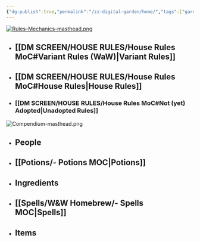 ```yaml
---
{"dg-publish":true,"permalink":"/zz-digital-garden/home/","tags":["gardenEntry"]}
---
```


[![Rules-Mechanics-masthead.png](/img/user/zz%20DIGITAL%20GARDEN/Images%20&%20Banners/Rules-Mechanics-masthead.png)](<House Rules MoC.md>)

- ## [[DM SCREEN/HOUSE RULES/House Rules MoC#Variant Rules (WaW)\|Variant Rules]]
- ## [[DM SCREEN/HOUSE RULES/House Rules MoC#House Rules\|House Rules]]
- ### [[DM SCREEN/HOUSE RULES/House Rules MoC#Not (yet) Adopted\|Unadopted Rules]]

![Compendium-masthead.png](/img/user/zz%20DIGITAL%20GARDEN/Images%20&%20Banners/Compendium-masthead.png)
- ## People
- ## [[Potions/- Potions MOC\|Potions]]
- ## Ingredients
- ## [[Spells/W&W Homebrew/- Spells MOC\|Spells]]
- ## Items
